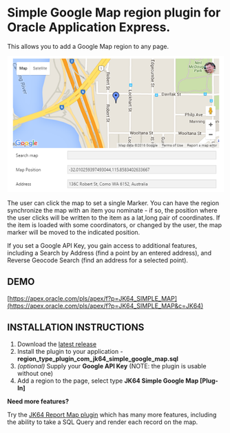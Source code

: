 # Simple Google Map region plugin for Oracle Application Express. #

This allows you to add a Google Map region to any page.

![plugin-simplemap-preview.png](https://raw.githubusercontent.com/jeffreykemp/jk64-plugin-simplemap/master/src/plugin-simplemap-preview.png)

The user can click the map to set a single Marker. You can have the region synchronize the map with an item you nominate - if so, the position where the user clicks will be written to the item as a lat,long pair of coordinates. If the item is loaded with some coordinators, or changed by the user, the map marker will be moved to the indicated position.

If you set a Google API Key, you gain access to additional features, including a Search by Address (find a point by an entered address), and Reverse Geocode Search (find an address for a selected point).

## DEMO ##

[https://apex.oracle.com/pls/apex/f?p=JK64_SIMPLE_MAP](https://apex.oracle.com/pls/apex/f?p=JK64_SIMPLE_MAP&c=JK64)

## INSTALLATION INSTRUCTIONS ##

1. Download the [latest release](https://github.com/jeffreykemp/jk64-plugin-simplemap/releases/latest)
2. Install the plugin to your application - **region_type_plugin_com_jk64_simple_google_map.sql**
3. *(optional)* Supply your **Google API Key** (NOTE: the plugin is usable without one)
4. Add a region to the page, select type **JK64 Simple Google Map [Plug-In]**

**Need more features?**

Try the [JK64 Report Map plugin](https://github.com/jeffreykemp/jk64-plugin-reportmap) which has many more features, including the ability to take a SQL Query and render each record on the map.

